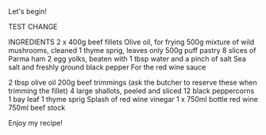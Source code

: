 Let's begin!

TEST CHANGE

INGREDIENTS
2 x 400g beef fillets
Olive oil, for frying
500g mixture of wild mushrooms, cleaned
1 thyme sprig, leaves only
500g puff pastry
8 slices of Parma ham
2 egg yolks, beaten with 1 tbsp water and a pinch of salt
Sea salt and freshly ground black pepper
For the red wine sauce

2 tbsp olive oil
200g beef trimmings (ask the butcher to reserve these when trimming the fillet)
4 large shallots, peeled and sliced
12 black peppercorns
1 bay leaf
1 thyme sprig
Splash of red wine vinegar
1 x 750ml bottle red wine
750ml beef stock

Enjoy my recipe!